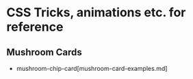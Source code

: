 # CSS Tricks, animations etc. for reference

## Mushroom Cards

* mushroom-chip-card[mushroom-card-examples.md]
